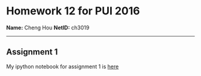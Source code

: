 # Homework 12 for PUI 2016
**Name:** Cheng Hou
**NetID:** ch3019

---
## Assignment 1

My ipython notebook for assignment 1 is [here](https://github.com/nnhoucheng/PUI2016_ch3019/blob/master/HW12_ch3019/HW12_1_ch3019.ipynb)
